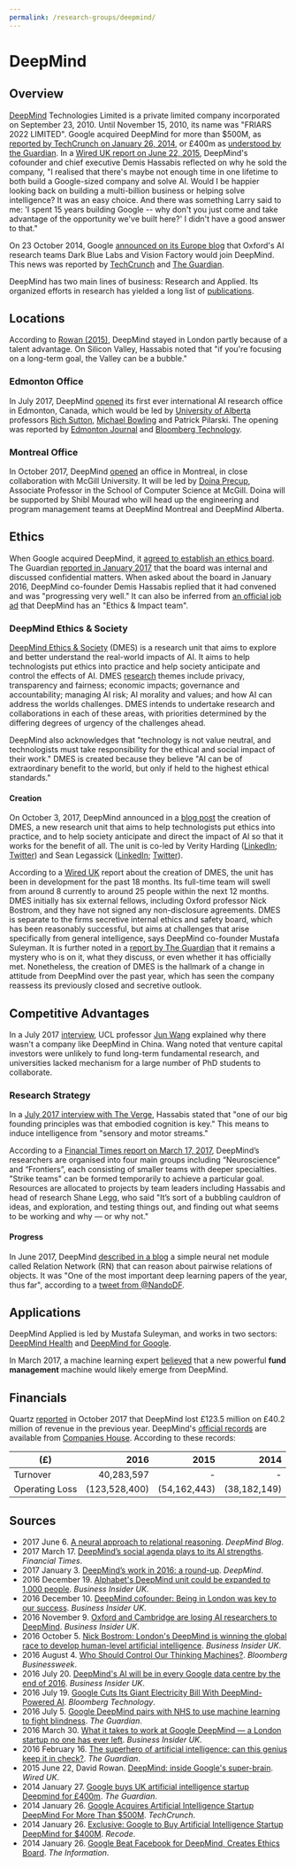 ```yaml
---
permalink: /research-groups/deepmind/
---
```

# DeepMind

## Overview

[DeepMind](https://deepmind.com/) Technologies Limited is a private limited company incorporated on September 23, 2010. Until November 15, 2010, its name was "FRIARS 2022 LIMITED". Google acquired DeepMind for more than $500M, as [reported by TechCrunch on January 26, 2014](https://techcrunch.com/2014/01/26/google-deepmind/), or £400m as [understood by the Guardian](https://www.theguardian.com/technology/2014/jan/27/google-acquires-uk-artificial-intelligence-startup-deepmind). In a [Wired UK report on June 22, 2015](http://www.wired.co.uk/article/deepmind), DeepMind's cofounder and chief executive Demis Hassabis reflected on why he sold the company, "I realised that there's maybe not enough time in one lifetime to both build a Google-sized company and solve AI. Would I be happier looking back on building a multi-billion business or helping solve intelligence? It was an easy choice. And there was something Larry said to me: 'I spent 15 years building Google -- why don't you just come and take advantage of the opportunity we've built here?' I didn't have a good answer to that."

On 23 October 2014, Google [announced on its Europe blog](https://europe.googleblog.com/2014/10/teaming-up-with-oxford-university-on.html) that Oxford's AI research teams Dark Blue Labs and Vision Factory would join DeepMind. This news was reported by [TechCrunch](https://techcrunch.com/2014/10/23/googles-deepmind-acqui-hires-two-ai-teams-in-the-uk-partners-with-oxford/) and [The Guardian](https://www.theguardian.com/technology/2014/oct/23/google-uk-artificial-intelligence-startups-machine-learning-dark-blue-labs-vision-factory).

DeepMind has two main lines of business: Research and Applied. Its organized efforts in research has yielded a long list of [publications](http://realai.org/research-groups/publications/deepmind/).

## Locations

According to [Rowan (2015)](http://www.wired.co.uk/article/deepmind), DeepMind stayed in London partly because of a talent advantage. On Silicon Valley, Hassabis noted that "if you're focusing on a long-term goal, the Valley can be a bubble."

### Edmonton Office

In July 2017, DeepMind [opened](https://deepmind.com/blog/deepmind-office-canada-edmonton/) its first ever international AI research office in Edmonton, Canada, which would be led by [University of Alberta](https://www.ualberta.ca/) professors [Rich Sutton](http://incompleteideas.net/sutton/index.html), [Michael Bowling](https://webdocs.cs.ualberta.ca/~bowling/) and Patrick Pilarski. The opening was reported by [Edmonton Journal](http://edmontonjournal.com/business/local-business/paula-simons-global-head-snap-googles-deepmind-sets-up-shop-in-edmonton) and [Bloomberg Technology](https://www.bloomberg.com/news/articles/2017-07-05/deepmind-goes-to-alberta-for-first-international-lab).

### Montreal Office

In October 2017, DeepMind [opened](https://deepmind.com/blog/strengthening-our-commitment-canadian-research/) an office in Montreal, in close collaboration with McGill University. It will be led by [Doina Precup](http://cs.mcgill.ca/~dprecup/), Associate Professor in the School of Computer Science at McGill. Doina will be supported by Shibl Mourad who will head up the engineering and program management teams at DeepMind Montreal and DeepMind Alberta.

## Ethics

When Google acquired DeepMind, it [agreed to establish an ethics board](https://www.theinformation.com/google-beat-facebook-for-deepmind-creates-ethics-board). The Guardian [reported in January 2017](https://www.theguardian.com/technology/2017/jan/26/google-deepmind-ai-ethics-board) that the board was internal and discussed confidential matters. When asked about the board in January 2016, DeepMind co-founder Demis Hassabis replied that it had convened and was "progressing very well." It can also be inferred from [an official job ad](https://deepmind.com/careers/655890/) that DeepMind has an "Ethics & Impact team".

### DeepMind Ethics & Society

[DeepMind Ethics & Society](https://deepmind.com/applied/deepmind-ethics-society/) (DMES) is a research unit that aims to explore and better understand the real-world impacts of AI. It aims to help technologists put ethics into practice and help society anticipate and control the effects of AI. DMES [research](https://deepmind.com/applied/deepmind-ethics-society/research/) themes include privacy, transparency and fairness; economic impacts; governance and accountability; managing AI risk; AI morality and values; and how AI can address the worlds challenges. DMES intends to undertake research and collaborations in each of these areas, with priorities determined by the differing degrees of urgency of the challenges ahead.

DeepMind also acknowledges that "technology is not value neutral, and technologists must take responsibility for the ethical and social impact of their work." DMES is created because they believe "AI can be of extraordinary benefit to the world, but only if held to the highest ethical standards."

#### Creation

On October 3, 2017, DeepMind announced in a [blog post](https://deepmind.com/blog/why-we-launched-deepmind-ethics-society/) the creation of DMES, a new research unit that aims to help technologists put ethics into practice, and to help society anticipate and direct the impact of AI so that it works for the benefit of all. The unit is co-led by Verity Harding ([LinkedIn](https://www.linkedin.com/in/verity-harding-b8390b9b/); [Twitter](https://twitter.com/verityharding)) and Sean Legassick ([LinkedIn](https://www.linkedin.com/in/seanlegassick/); [Twitter](https://twitter.com/seanlegassick)).

According to a [Wired UK](http://www.wired.co.uk/article/deepmind-ethics-and-society-artificial-intelligence) report about the creation of DMES, the unit has been in development for the past 18 months. Its full-time team will swell from around 8 currently to around 25 people within the next 12 months. DMES initially has six external fellows, including Oxford professor Nick Bostrom, and they have not signed any non-disclosure agreements. DMES is separate to the firms secretive internal ethics and safety board, which has been reasonably successful, but aims at challenges that arise specifically from general intelligence, says DeepMind co-founder Mustafa Suleyman. It is further noted in a [report by The Guardian](https://www.theguardian.com/technology/2017/oct/04/google-deepmind-ai-artificial-intelligence-ethics-group-problems) that it remains a mystery who is on it, what they discuss, or even whether it has officially met. Nonetheless, the creation of DMES is  the hallmark of a change in attitude from DeepMind over the past year, which has seen the company reassess its previously closed and secretive outlook.

## Competitive Advantages

In a July 2017 [interview](https://www.leiphone.com/news/201707/3tgq679xJMqKGhxM.html), UCL professor [Jun Wang](http://web4.cs.ucl.ac.uk/staff/jun.wang/blog/) explained why there wasn't a company like DeepMind in China. Wang noted that venture capital investors were unlikely to fund long-term fundamental research, and universities lacked mechanism for a large number of PhD students to collaborate.

### Research Strategy

In a [July 2017 interview with The Verge](https://www.theverge.com/2017/7/19/15998610/ai-neuroscience-machine-learning-deepmind-demis-hassabis-interview), Hassabis stated that "one of our big founding principles was that embodied cognition is key." This means to induce intelligence from "sensory and motor streams."

According to a [Financial Times report on March 17, 2017](https://www.ft.com/content/cada14c4-d366-11e6-b06b-680c49b4b4c0), DeepMind’s researchers are organised into four main groups including “Neuroscience” and “Frontiers”, each consisting of smaller teams with deeper specialties. "Strike teams" can be formed temporarily to achieve a particular goal. Resources are allocated to projects by team leaders including Hassabis and head of research Shane Legg, who said "It’s sort of a bubbling cauldron of ideas, and exploration, and testing things out, and finding out what seems to be working and why — or why not."

#### Progress

In June 2017, DeepMind [described in a blog](https://deepmind.com/blog/neural-approach-relational-reasoning/) a simple neural net module called Relation Network (RN) that can reason about pairwise relations of objects. It was "One of the most important deep learning papers of the year, thus far", according to a [tweet from @NandoDF](https://twitter.com/NandoDF/status/871979114726641664).

## Applications

DeepMind Applied is led by Mustafa Suleyman, and works in two sectors: [DeepMind Health](https://deepmind.com/applied/deepmind-health/) and [DeepMind for Google](https://deepmind.com/applied/deepmind-for-google/).

In March 2017, a machine learning expert [believed](http://www.afr.com/brand/chanticleer/google-will-disrupt-funds-management-says-machine-learning-expert-20170329-gv93jc) that a new powerful **fund management** machine would likely emerge from DeepMind.

## Financials

Quartz [reported](https://qz.com/1095833/how-much-googles-deepmind-ai-research-costs-goog/) in October 2017 that DeepMind lost £123.5 million on £40.2 million of revenue in the previous year. DeepMind's [official records](https://beta.companieshouse.gov.uk/company/07386350) are available from [Companies House](https://www.gov.uk/government/organisations/companies-house). According to these records:

| (£)            | 2016          | 2015          | 2014          |
| -------------- | -------------:| -------------:| -------------:|
| Turnover       |    40,283,597 | -             | -             |
| Operating Loss | (123,528,400) | (54,162,443)  | (38,182,149)  |

## Sources

* 2017 June 6. [A neural approach to relational reasoning](https://deepmind.com/blog/neural-approach-relational-reasoning/). *DeepMind Blog*.
* 2017 March 17. [DeepMind’s social agenda plays to its AI strengths](https://www.ft.com/content/cada14c4-d366-11e6-b06b-680c49b4b4c0). *Financial Times*.
* 2017 January 3. [DeepMind’s work in 2016: a round-up](https://deepmind.com/blog/deepmind-round-up-2016/). *DeepMind*.
* 2016 December 19. [Alphabet's DeepMind unit could be expanded to 1,000 people](http://uk.businessinsider.com/alphabet-deepmind-could-be-expanded-1000-people-google-london-report-2016-12). *Business Insider UK*.
* 2016 December 10. [DeepMind cofounder: Being in London was key to our success](http://uk.businessinsider.com/deepmind-cofounder-london-success-google-2016-12). *Business Insider UK*.
* 2016 November 9. [Oxford and Cambridge are losing AI researchers to DeepMind](http://uk.businessinsider.com/oxbridge-ai-researchers-to-deepmind-2016-11). *Business Insider UK*.
* 2016 October 5. [Nick Bostrom: London's DeepMind is winning the global race to develop human-level artificial intelligence](http://www.businessinsider.com/nick-bostrom-deepmind-is-winning-the-ai-race-2016-10). *Business Insider UK*.
* 2016 August 4. [Who Should Control Our Thinking Machines?](https://www.bloomberg.com/features/2016-demis-hassabis-interview-issue/). *Bloomberg Businessweek*.
* 2016 July 20. [DeepMind's AI will be in every Google data centre by the end of 2016](http://uk.businessinsider.com/google-deepmind-ai-in-every-company-data-centre-end-of-year-2016-7). *Business Insider UK*.
* 2016 July 19. [Google Cuts Its Giant Electricity Bill With DeepMind-Powered AI](https://www.bloomberg.com/news/articles/2016-07-19/google-cuts-its-giant-electricity-bill-with-deepmind-powered-ai). *Bloomberg Technology*.
* 2016 July 5. [Google DeepMind pairs with NHS to use machine learning to fight blindness](https://www.theguardian.com/technology/2016/jul/05/google-deepmind-nhs-machine-learning-blindness). *The Guardian*.
* 2016 March 30. [What it takes to work at Google DeepMind — a London startup no one has ever left](http://www.businessinsider.com/heres-what-it-takes-to-work-at-google-deepmind-an-ai-lab-that-no-one-has-ever-left-2016-3). *Business Insider UK*.
* 2016 February 16. [The superhero of artificial intelligence: can this genius keep it in check?](https://www.theguardian.com/technology/2016/feb/16/demis-hassabis-artificial-intelligence-deepmind-alphago). *The Guardian*.
* 2015 June 22, David Rowan. [DeepMind: inside Google's super-brain](http://www.wired.co.uk/article/deepmind). *Wired UK*.
* 2014 January 27. [Google buys UK artificial intelligence startup Deepmind for £400m](https://www.theguardian.com/technology/2014/jan/27/google-acquires-uk-artificial-intelligence-startup-deepmind). *The Guardian*.
* 2014 January 26. [Google Acquires Artificial Intelligence Startup DeepMind For More Than $500M](https://techcrunch.com/2014/01/26/google-deepmind/). *TechCrunch*.
* 2014 January 26. [Exclusive: Google to Buy Artificial Intelligence Startup DeepMind for $400M](https://www.recode.net/2014/1/26/11622732/exclusive-google-to-buy-artificial-intelligence-startup-deepmind-for). *Recode*.
* 2014 January 26. [Google Beat Facebook for DeepMind, Creates Ethics Board](https://www.theinformation.com/google-beat-facebook-for-deepmind-creates-ethics-board). *The Information*.

